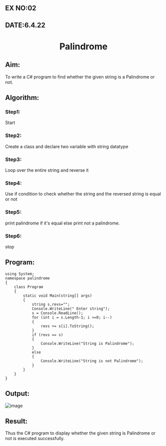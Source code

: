 ## EX NO:02
## DATE:6.4.22
# <p align="center"> Palindrome


## Aim:
To write a C# program to find whether the given string is a Palindrome or not.
## Algorithm:
### Step1: 
Start
### Step2:
Create a class and declare two variable with string datatype
### Step3:
Loop over the entire string and reverse it
### Step4:
Use if condition to check whether the string and the reversed string is equal or not
### Step5:
print palindrome if it's equal else print not a palindrome.
### Step6:
stop
## Program:
```
using System;  
namespace palindrome  
{  
    class Program  
    {  
        static void Main(string[] args)  
        {  
            string s,revs="";  
            Console.WriteLine(" Enter string");  
            s = Console.ReadLine();  
            for (int i = s.Length-1; i >=0; i--) 
            {  
                revs += s[i].ToString();  
            }  
            if (revs == s) 
            {  
                Console.WriteLine("String is Palindrome");  
            }  
            else  
            {  
                Console.WriteLine("String is not Palindrome");  
            }  
        }  
    }  
}
```
## Output:
![image](https://user-images.githubusercontent.com/75235090/175272927-3dd23b91-e916-443b-9366-1df6d491b5a4.png)

## Result:
Thus the C# program to display whether the given string is Palindrome or not is executed successfully.
